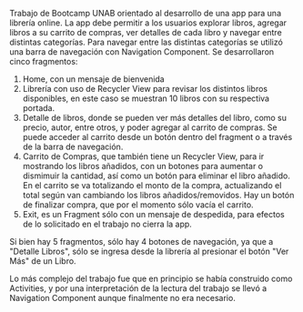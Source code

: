 Trabajo de Bootcamp UNAB orientado al desarrollo de una app para una librería online. 
La app debe permitir a los usuarios explorar libros, agregar libros a su carrito de compras, ver detalles de cada libro y navegar entre distintas categorías.
Para navegar entre las distintas categorías se utilizó una barra de navegación con Navigation Component. 
Se desarrollaron cinco fragmentos:
  1. Home, con un mensaje de bienvenida
  2. Librería con uso de Recycler View para revisar los distintos libros disponibles, en este caso se muestran 10 libros con su respectiva portada.
  3. Detalle de libros, donde se pueden ver más detalles del libro, como su precio, autor, entre otros, y poder agregar al carrito de compras. Se puede acceder al carrito desde un botón
  dentro del fragment o a través de la barra de navegación.
  4. Carrito de Compras, que también tiene un Recycler View, para ir mostrando los libros añadidos, con un botones para aumentar o dismimuir la cantidad, así como un botón para eliminar 
  el libro añadido. En el carrito se va totalizando el monto de la compra, actualizando el total según van cambiando los libros añadidos/removidos. Hay un botón de finalizar compra, 
  que por el momento sólo vacía el carrito.
  5. Exit, es un Fragment sólo con un mensaje de despedida, para efectos de lo solicitado en el trabajo no cierra la app.

Si bien hay 5 fragmentos, sólo hay 4 botones de navegación, ya que a "Detalle Libros", sólo se ingresa desde la librería al presionar el botón "Ver Más" de un Libro.

Lo más complejo del trabajo fue que en principio se había construido como Activities, y por una interpretación de la lectura del trabajo se llevó a Navigation Component aunque finalmente
no era necesario.
